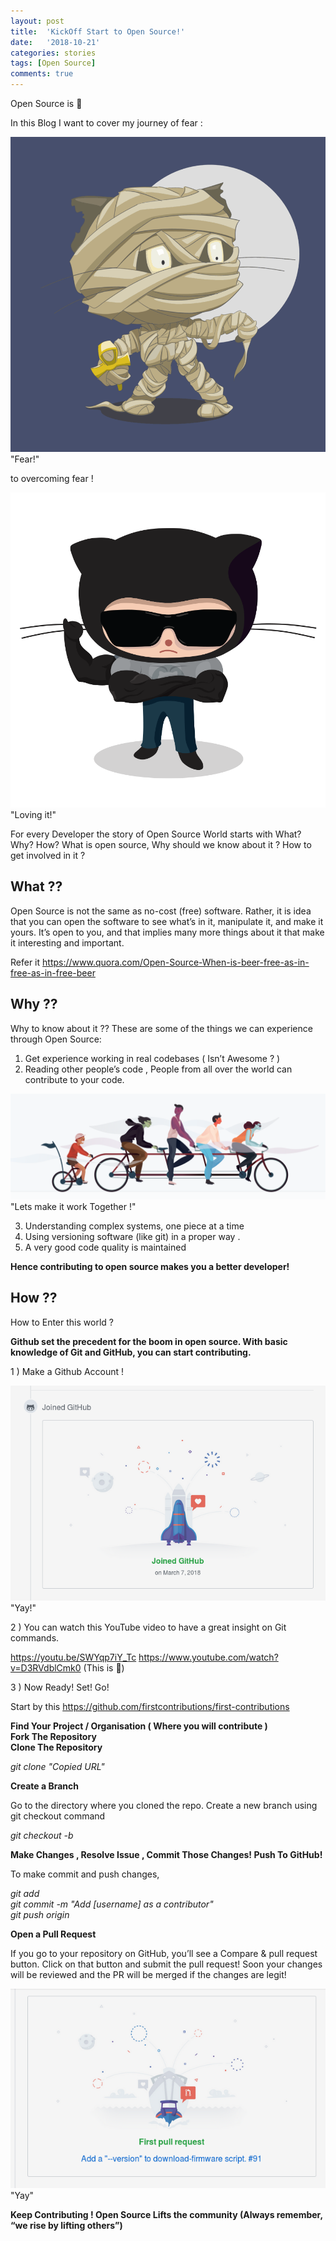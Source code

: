 ```yaml
---
layout: post
title:  'KickOff Start to Open Source!'
date:   '2018-10-21'
categories: stories
tags: [Open Source]
comments: true
---
```

Open Source is 💚

In this Blog I want to cover my journey of fear :

<div class="image">
    <a href="/public/img/fear.gif">
        <img alt="Octacat" src="/public/img/fear.gif" />
    </a>
    <div class="image-caption">
        "Fear!"
    </div>
</div>

to overcoming fear !

<div class="image">
    <a href="/public/img/rock.png">
        <img alt="Octacat" src="/public/img/rock.png" />
    </a>
    <div class="image-caption">
        "Loving it!"
    </div>
</div>

For every Developer the story of Open Source World starts with What? Why? How? What is open source, Why should we know about it ? How to get involved in it ?

<h2>What ??</h2>

Open Source is not the same as no-cost (free) software. Rather, it is idea that you can open the software to see what’s in it, manipulate it, and make it yours. It’s open to you, and that implies many more things about it that make it interesting and important.

Refer it https://www.quora.com/Open-Source-When-is-beer-free-as-in-free-as-in-free-beer

<h2>Why ??</h2>

Why to know about it ?? These are some of the things we can experience through Open Source:<br>

 1) Get experience working in real codebases ( Isn’t Awesome ? )<br>
 2) Reading other people’s code , People from all over the world can contribute to your code.<br>
    
<div class="image">
    <a href="/public/img/together.png">
        <img alt="Octacat" src="/public/img/together.png" />
    </a>
    <div class="image-caption">
        "Lets make it work Together !"
    </div>
</div>

3) Understanding complex systems, one piece at a time <br>
4) Using versioning software (like git) in a proper way .<br>
5) A very good code quality is maintained <br>

<strong>Hence contributing to open source makes you a better developer!</strong>

<h2>How ??</h2>

How to Enter this world ?

<strong>Github set the precedent for the boom in open source. With basic knowledge of Git and GitHub, you can start contributing.</strong>

1 ) Make a Github Account !
<div class="image">
    <a href="/public/img/PR.png">
        <img alt="Octacat" src="/public/img/PR.png" />
    </a>
    <div class="image-caption">
        "Yay!"
    </div>
</div>

2 ) You can watch this YouTube video to have a great insight on Git commands.

https://youtu.be/SWYqp7iY_Tc
https://www.youtube.com/watch?v=D3RVdblCmk0 (This is 💚)

3 ) Now Ready! Set! Go!

Start by this https://github.com/firstcontributions/first-contributions

<strong>Find Your Project / Organisation ( Where you will contribute )</strong><br>
<strong>Fork The Repository</strong><br>
<strong>Clone The Repository</strong><br>

<i>git clone "Copied URL"</i>

<strong>Create a Branch</strong>

Go to the directory where you cloned the repo.
Create a new branch using git checkout command

<i>git checkout -b <branch-name></i>

<strong>Make Changes , Resolve Issue , Commit Those Changes! Push To GitHub!</strong>

To make commit and push changes,<br>

<i>git add</i> <br>
<i>git commit -m "Add [username] as a contributor"</i> <br>
<i>git push origin <branch name></i> <br>

<strong>Open a Pull Request</strong><br>

If you go to your repository on GitHub, you’ll see a Compare & pull request button. Click on that button and submit the pull request! Soon your changes will be reviewed and the PR will be merged if the changes are legit!

<div class="image">
    <a href="/public/img/PR.png">
        <img alt="Octacat" src="/public/img/Github.png" />
    </a>
    <div class="image-caption">
        "Yay"
    </div>
</div>

<strong>Keep Contributing ! Open Source Lifts the community (Always remember, “we rise by lifting others”)</strong>
